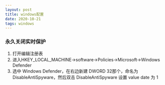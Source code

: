 ```yaml
---
layout: post
title: windows配置
date: 2020-10-21
tags: windows
---
```


### 永久关闭实时保护
1. 打开编辑注册表
2. 进入HKEY_LOCAL_MACHINE->software->Policies->Microsoft->Windows Defender
3. 选中 Windows Defender，在右边新建 DWORD 32那个，命名为 DisableAntiSpyware，然后双击 DisableAntiSpyware 设置 value date 为 1
